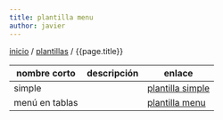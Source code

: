 ```yaml
---
title: plantilla menu
author: javier
---
```

[inicio](index.html) / [plantillas](plantillas.html) / {{page.title}}


| nombre corto   | descripción        |   enlace           |  
| ---------------| ------------------ | -------------------|  
| simple         |                    | [plantilla simple](plantillaSimple.html)|  
| menú en tablas |                    | [plantilla menu](plantillaMenu.html)|  
